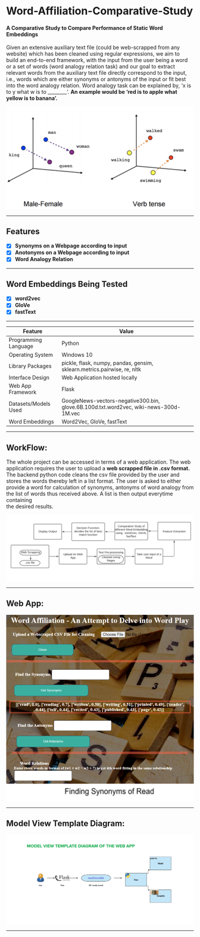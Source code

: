 # Word-Affiliation-Comparative-Study

#### A Comparative Study to Compare Performance of Static Word Embeddings   

Given an extensive auxiliary text file (could be web-scrapped from any website) which has been cleaned using regular expressions, we aim to   
build an end-to-end framework, with the input from the user being a word or a set of words (word analogy relation task) and our goal to extract relevant 
words from the auxiliary text file directly correspond to the input, i.e., words which are either synonyms or antonyms of the input or fit best into the word analogy   relation. Word analogy task can be explained by, ‘x is to y what w is to ________’. **An example would be ‘red is to apple what yellow is to banana’.**    


![alt text](https://github.com/akankshatanwar1701/Word-Affiliation-Comparative-Study/blob/main/assets/word2vec.png "Analogy")    

------------------------------------------------------------------------------------------------------------------------------------------------------------------------------
## Features
- [x] **Synonyms on a Webpage according to input**     
- [x] **Anotonyms on a Webpage according to input**    
- [x] **Word Analogy Relation** 

------------------------------------------------------------------------------------------------------------------------------------------------------------------------------
## Word Embeddings Being Tested
- [x] **word2vec**     
- [x] **GloVe**    
- [x] **fastText**    
------------------------------------------------------------------------------------------------------------------------------------------------------------------------------
| Feature | Value |  
| -------------- | -------------- |  
| Programming Language  | Python |  
| Operating System | Windows 10 |
| Library Packages | pickle, flask, numpy, pandas, gensim, sklearn.metrics.pairwise, re, nltk |  
| Interface Design | Web Application hosted locally |  
| Web App Framework | Flask |
| Datasets/Models Used | GoogleNews-vectors-negative300.bin, glove.6B.100d.txt.word2vec, wiki-news-300d-1M.vec |
| Word Embeddings | Word2Vec, GloVe, fastText |

-----------------------------------------------------------------------------------------------------------------------------------------------------------------------
## WorkFlow:

The whole project can be accessed in terms of a web application. The web application requires the user to upload a **web scrapped file in .csv format.**  
The backend python code cleans the csv file provided by the user and stores the words thereby left in a list format. The user is asked to either  
provide a word for calculation of synonyms, antonyms of word analogy from the list of words thus received above. A list is then output everytime containing  
the desired results.  
  

![alt text](https://github.com/akankshatanwar1701/Word-Affiliation-Comparative-Study/blob/main/assets/Workflow.png "Workflow")

-----------------------------------------------------------------------------------------------------------------------------------------------------------------------
## Web App:  
![alt text](https://github.com/akankshatanwar1701/Word-Affiliation-Comparative-Study/blob/main/assets/Web%20App%20Interface.png "Interface")  

------------------------------------------------------------------------------------------------------------------------------------------------------------------------------
## Model View Template Diagram:  

![alt text](https://github.com/akankshatanwar1701/Word-Affiliation-Comparative-Study/blob/main/assets/MVT.png "MVT")  
  

----------------------------------------------------------------------

